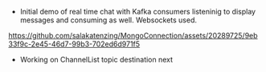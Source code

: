 - Initial demo of real time chat with Kafka consumers listeninig to display messages and consuming as well. Websockets used.







https://github.com/salakatenzing/MongoConnection/assets/20289725/9eb33f9c-2e45-46d7-99b3-702ed6d971f5

- Working on ChannelList topic destination next

